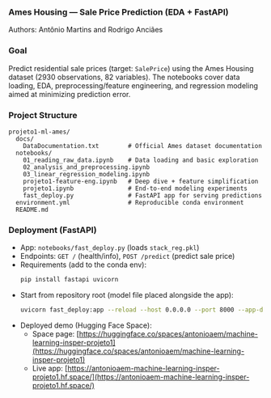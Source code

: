 ### Ames Housing — Sale Price Prediction (EDA + FastAPI)

Authors: Antônio Martins and Rodrigo Anciães

### Goal

Predict residential sale prices (target: `SalePrice`) using the Ames Housing dataset (2930 observations, 82 variables). The notebooks cover data loading, EDA, preprocessing/feature engineering, and regression modeling aimed at minimizing prediction error.

### Project Structure

```
projeto1-ml-ames/
  docs/
    DataDocumentation.txt        # Official Ames dataset documentation
  notebooks/
    01_reading_raw_data.ipynb    # Data loading and basic exploration
    02_analysis_and_preprocessing.ipynb
    03_linear_regression_modeling.ipynb
    projeto1-feature-eng.ipynb   # Deep dive + feature simplification
    projeto1.ipynb               # End-to-end modeling experiments
    fast_deploy.py               # FastAPI app for serving predictions
  environment.yml                # Reproducible conda environment
  README.md
```

### Deployment (FastAPI)

- App: `notebooks/fast_deploy.py` (loads `stack_reg.pkl`)
- Endpoints: `GET /` (health/info), `POST /predict` (predict sale price)
- Requirements (add to the conda env):
  ```bash
  pip install fastapi uvicorn
  ```
- Start from repository root (model file placed alongside the app):
  ```bash
  uvicorn fast_deploy:app --reload --host 0.0.0.0 --port 8000 --app-dir notebooks
  ```
- Deployed demo (Hugging Face Space):
  - Space page: [https://huggingface.co/spaces/antonioaem/machine-learning-insper-projeto1](https://huggingface.co/spaces/antonioaem/machine-learning-insper-projeto1)
  - Live app: [https://antonioaem-machine-learning-insper-projeto1.hf.space/](https://antonioaem-machine-learning-insper-projeto1.hf.space/)